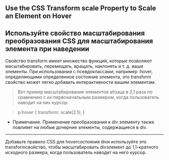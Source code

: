 ## Use the CSS Transform scale Property to Scale an Element on Hover ##


## Используйте свойство масштабирования преобразования CSS для масштабирования элемента при наведении ##

Свойство transform имеет множество функций, которые позволяют масштабировать, перемещать, вращать, наклонять и т. д. ваши элементы. При использовании с псевдоклассами, например :hover, определяющими определенное состояние элемента, это transform свойство может легко добавить интерактивности вашим элементам.

> Вот пример масштабирования элементов абзаца в 2,1 раза по сравнению с их первоначальным размером, когда пользователь наводит на них курсор:

> p:hover {
>  transform: scale(2.1);
>}

+ Примечание. Применение преобразования к div элементу также повлияет на любые дочерние элементы, содержащиеся в div.

<HR>

Добавьте правило CSS для hoverсостояния divи используйте это transformсвойство, чтобы масштабировать divэлемент до 1,1-кратного исходного размера, когда пользователь наводит на него курсор.
